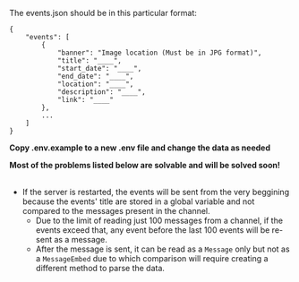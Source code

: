 The events.json should be in this particular format:
<br>
```
{
    "events": [
        {
            "banner": "Image location (Must be in JPG format)",
            "title": "____",
            "start_date": "____",
            "end_date": "____",
            "location": "____",
            "description": "____",
            "link": "____"
        },
        ...
    ]
}
```

**Copy .env.example to a new .env file and change the data as needed**

**Most of the problems listed below are solvable and will be solved soon!** <br><br>
- If the server is restarted, the events will be sent from the very beggining because the events' title are stored in a global variable and not compared to the messages present in the channel.<br>
    - Due to the limit of reading just 100 messages from a channel, if the events exceed that, any event before the last 100 events will be re-sent as a message.<br>
    - After the message is sent, it can be read as a `Message` only but not as a `MessageEmbed` due to which comparison will require creating a different method to parse the data.